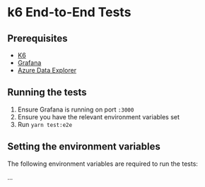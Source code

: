 # k6 End-to-End Tests

## Prerequisites

- [K6](https://k6.io/docs/get-started/installation/)
- [Grafana](https://grafana.com/docs/grafana/latest/installation/)
- [Azure Data Explorer](https://docs.microsoft.com/en-us/azure/data-explorer/create-cluster-database-portal)

## Running the tests

1. Ensure Grafana is running on port `:3000`
1. Ensure you have the relevant environment variables set
1. Run `yarn test:e2e`

## Setting the environment variables

The following environment variables are required to run the tests:

...
